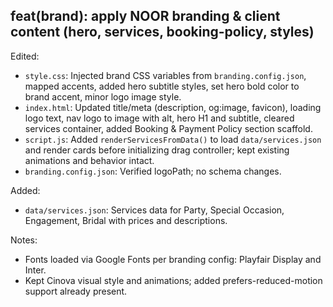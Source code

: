 ## feat(brand): apply NOOR branding & client content (hero, services, booking-policy, styles)

Edited:
- `style.css`: Injected brand CSS variables from `branding.config.json`, mapped accents, added hero subtitle styles, set hero bold color to brand accent, minor logo image style.
- `index.html`: Updated title/meta (description, og:image, favicon), loading logo text, nav logo to image with alt, hero H1 and subtitle, cleared services container, added Booking & Payment Policy section scaffold.
- `script.js`: Added `renderServicesFromData()` to load `data/services.json` and render cards before initializing drag controller; kept existing animations and behavior intact.
- `branding.config.json`: Verified logoPath; no schema changes.

Added:
- `data/services.json`: Services data for Party, Special Occasion, Engagement, Bridal with prices and descriptions.

Notes:
- Fonts loaded via Google Fonts per branding config: Playfair Display and Inter.
- Kept Cinova visual style and animations; added prefers-reduced-motion support already present.

